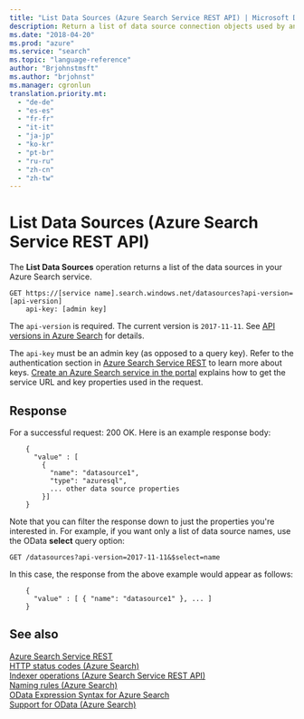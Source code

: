 ```yaml
---
title: "List Data Sources (Azure Search Service REST API) | Microsoft Docs"
description: Return a list of data source connection objects used by an Azure Search indexer.
ms.date: "2018-04-20"
ms.prod: "azure"
ms.service: "search"
ms.topic: "language-reference"
author: "Brjohnstmsft"
ms.author: "brjohnst"
ms.manager: cgronlun
translation.priority.mt:
  - "de-de"
  - "es-es"
  - "fr-fr"
  - "it-it"
  - "ja-jp"
  - "ko-kr"
  - "pt-br"
  - "ru-ru"
  - "zh-cn"
  - "zh-tw"
---
```

# List Data Sources (Azure Search Service REST API)
  The **List Data Sources** operation returns a list of the data sources in your Azure Search service.  

```  
GET https://[service name].search.windows.net/datasources?api-version=[api-version]  
    api-key: [admin key]  
```  

 The `api-version` is required. The current version is `2017-11-11`. See [API versions in Azure Search](https://go.microsoft.com/fwlink/?linkid=834796) for details.  

 The `api-key` must be an admin key (as opposed to a query key). Refer to the authentication section in [Azure Search Service REST](index.md) to learn more about keys. [Create an Azure Search service in the portal](https://azure.microsoft.com/documentation/articles/search-create-service-portal/) explains how to get the service URL and key properties used in the request.  

## Response  
 For a successful request: 200 OK. Here is an example response body:  

```  
    {  
      "value" : [  
        {  
          "name": "datasource1",  
          "type": "azuresql",  
          ... other data source properties  
        }]  
    }  
```  

 Note that you can filter the response down to just the properties you're interested in. For example, if you want only a list of data source names, use the OData **select** query option:  

```  
GET /datasources?api-version=2017-11-11&$select=name  
```  

 In this case, the response from the above example would appear as follows:  

```  
    {  
      "value" : [ { "name": "datasource1" }, ... ]  
    }  
```  

## See also  
 [Azure Search Service REST](index.md)   
 [HTTP status codes &#40;Azure Search&#41;](http-status-codes.md)   
 [Indexer operations &#40;Azure Search Service REST API&#41;](indexer-operations.md)   
 [Naming rules &#40;Azure Search&#41;](naming-rules.md)   
 [OData Expression Syntax for Azure Search](odata-expression-syntax-for-azure-search.md)   
 [Support for OData &#40;Azure Search&#41;](support-for-odata.md)  
